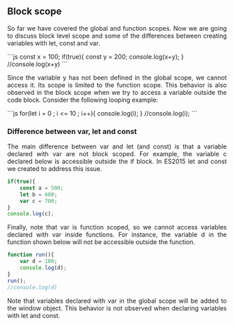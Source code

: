 ## Block scope
<p align = "justify">So far we have covered the global and function scopes. Now we are going to discuss block level scope and some of the differences between creating variables with let, const and var.</p>
```js
const x = 100;
if(true){
	const y = 200;
	console.log(x+y);
}
//console.log(x+y)
```
<p align = "justify">Since the variable y has not been defined in the global scope, we cannot access it. Its scope is limited to the function scope. This behavior is also observed in the block scope when we try to access a variable outside the code block. Consider the following looping example:</p>
```js
for(let i = 0 ; i <= 10 ; i++){
	console.log(i);
}
//console.log(i);
```

### Difference between var, let and const

<p align = "justify">The main difference between var and let (and const) is that a variable declared with var are not block scoped. For example, the variable c declared below is accessible outside the if block.  In ES2015 let and const we created to address this issue.  </p>

```js
if(true){
	const a = 500;
	let b = 600;
	var c = 700; 
}
console.log(c);
```

<p align = "justify">Finally, note that var is function scoped, so we cannot access variables declared with var inside functions. For instance, the variable d in the function shown below will not be accessible outside the function. </p>

```js
function run(){
	var d = 100;
	console.log(d);
}
run();
//console.log(d)
```

<p align = "justify">Note that variables declared with var in the global scope will be added to the window object. This behavior is not observed when declaring variables with let and const.</p>
